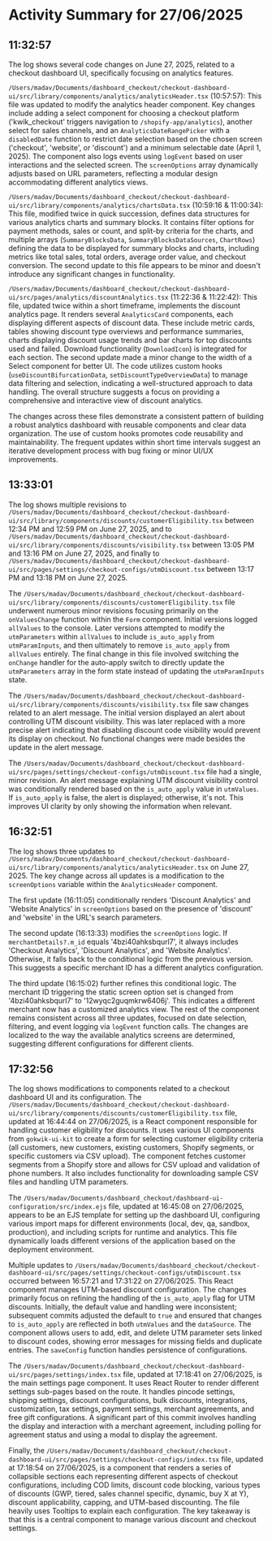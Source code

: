 # Activity Summary for 27/06/2025

## 11:32:57
The log shows several code changes on June 27, 2025, related to a checkout dashboard UI, specifically focusing on analytics features.

`/Users/madav/Documents/dashboard_checkout/checkout-dashboard-ui/src/library/components/analytics/analyticsHeader.tsx` (10:57:57): This file was updated to modify the analytics header component.  Key changes include adding a select component for choosing a checkout platform ('kwik_checkout' triggers navigation to `/shopify-app/analytics`), another select for sales channels, and an `AnalyticsDateRangePicker` with a `disabledDate` function to restrict date selection based on the chosen screen ('checkout', 'website', or 'discount') and a minimum selectable date (April 1, 2025).  The component also logs events using `logEvent` based on user interactions and the selected screen.  The `screenOptions` array dynamically adjusts based on URL parameters, reflecting a modular design accommodating different analytics views.


`/Users/madav/Documents/dashboard_checkout/checkout-dashboard-ui/src/library/components/analytics/chartsData.tsx` (10:59:16 & 11:00:34): This file, modified twice in quick succession, defines data structures for various analytics charts and summary blocks.  It contains filter options for payment methods, sales or count, and split-by criteria for the charts, and multiple arrays (`SummaryBlocksData`, `SummaryBlocksDataSources`, `ChartRows`) defining the data to be displayed for summary blocks and charts, including  metrics like total sales, total orders, average order value, and checkout conversion. The second update to this file appears to be minor and doesn't introduce any significant changes in functionality.


`/Users/madav/Documents/dashboard_checkout/checkout-dashboard-ui/src/pages/analytics/discountAnalytics.tsx` (11:22:36 & 11:22:42): This file, updated twice within a short timeframe, implements the discount analytics page. It renders several `AnalyticsCard` components, each displaying different aspects of discount data.  These include metric cards, tables showing discount type overviews and performance summaries, charts displaying discount usage trends and bar charts for top discounts used and failed.  Download functionality (`DownloadIcon`) is integrated for each section. The second update made a minor change to the width of a Select component for better UI.  The code utilizes custom hooks (`useDiscountBifurcationData`, `setDiscountTypeOverviewData`) to manage data filtering and selection, indicating a well-structured approach to data handling.  The overall structure suggests a focus on providing a comprehensive and interactive view of discount analytics.

The changes across these files demonstrate a consistent pattern of building a robust analytics dashboard with reusable components and clear data organization. The use of custom hooks promotes code reusability and maintainability.  The frequent updates within short time intervals suggest an iterative development process with bug fixing or minor UI/UX improvements.


## 13:33:01
The log shows multiple revisions to `/Users/madav/Documents/dashboard_checkout/checkout-dashboard-ui/src/library/components/discounts/customerEligibility.tsx`  between 12:34 PM and 12:59 PM on June 27, 2025, and to `/Users/madav/Documents/dashboard_checkout/checkout-dashboard-ui/src/library/components/discounts/visibility.tsx` between 13:05 PM and 13:16 PM on June 27, 2025, and finally to `/Users/madav/Documents/dashboard_checkout/checkout-dashboard-ui/src/pages/settings/checkout-configs/utmDiscount.tsx` between 13:17 PM and 13:18 PM on June 27, 2025.


The `/Users/madav/Documents/dashboard_checkout/checkout-dashboard-ui/src/library/components/discounts/customerEligibility.tsx` file underwent numerous minor revisions focusing primarily on the `onValuesChange` function within the `Form` component.  Initial versions logged `allValues` to the console. Later versions attempted to modify the `utmParameters` within `allValues` to include `is_auto_apply` from `utmParamInputs`, and then ultimately to remove `is_auto_apply` from `allValues` entirely.  The final change in this file involved switching the `onChange` handler for the auto-apply switch to directly update the `utmParameters` array in the form state instead of updating the `utmParamInputs` state.

The `/Users/madav/Documents/dashboard_checkout/checkout-dashboard-ui/src/library/components/discounts/visibility.tsx` file saw changes related to an alert message. The initial version displayed an alert about controlling UTM discount visibility. This was later replaced with a more precise alert indicating that disabling discount code visibility would prevent its display on checkout.  No functional changes were made besides the update in the alert message.


The `/Users/madav/Documents/dashboard_checkout/checkout-dashboard-ui/src/pages/settings/checkout-configs/utmDiscount.tsx` file had a single, minor revision. An alert message explaining UTM discount visibility control was conditionally rendered based on the `is_auto_apply` value in `utmValues`.  If `is_auto_apply` is false, the alert is displayed; otherwise, it's not.  This improves UI clarity by only showing the information when relevant.


## 16:32:51
The log shows three updates to `/Users/madav/Documents/dashboard_checkout/checkout-dashboard-ui/src/library/components/analytics/analyticsHeader.tsx` on June 27, 2025.  The key change across all updates is a modification to the `screenOptions` variable within the `AnalyticsHeader` component.

The first update (16:11:05) conditionally renders 'Discount Analytics' and 'Website Analytics' in `screenOptions` based on the presence of 'discount' and 'website' in the URL's search parameters.

The second update (16:13:33) modifies the `screenOptions` logic.  If `merchantDetails?.m_id` equals '4bzi40ahksbqurl7', it always includes 'Checkout Analytics', 'Discount Analytics', and 'Website Analytics'. Otherwise, it falls back to the conditional logic from the previous version.  This suggests a specific merchant ID has a different analytics configuration.

The third update (16:15:02) further refines this conditional logic.  The merchant ID triggering the static screen option set is changed from '4bzi40ahksbqurl7' to '12wyqc2guqmkrw6406j'.  This indicates a different merchant now has a customized analytics view.  The rest of the component remains consistent across all three updates, focused on date selection, filtering, and event logging via `logEvent` function calls.  The changes are localized to the way the available analytics screens are determined, suggesting different configurations for different clients.


## 17:32:56
The log shows modifications to components related to a checkout dashboard UI and its configuration.  The `/Users/madav/Documents/dashboard_checkout/checkout-dashboard-ui/src/library/components/discounts/customerEligibility.tsx` file, updated at 16:44:44 on 27/06/2025, is a React component responsible for handling customer eligibility for discounts.  It uses various UI components from `gokwik-ui-kit` to create a form for selecting customer eligibility criteria (all customers, new customers, existing customers, Shopify segments, or specific customers via CSV upload). The component fetches customer segments from a Shopify store and allows for CSV upload and validation of phone numbers. It also includes functionality for downloading sample CSV files and handling UTM parameters.

The `/Users/madav/Documents/dashboard_checkout/dashboard-ui-configuration/src/index.ejs` file, updated at 16:45:08 on 27/06/2025, appears to be an EJS template for setting up the dashboard UI, configuring various import maps for different environments (local, dev, qa, sandbox, production), and including scripts for runtime and analytics. This file dynamically loads different versions of the application based on the deployment environment.

Multiple updates to `/Users/madav/Documents/dashboard_checkout/checkout-dashboard-ui/src/pages/settings/checkout-configs/utmDiscount.tsx` occurred between 16:57:21 and 17:31:22 on 27/06/2025. This React component manages UTM-based discount configuration.  The changes primarily focus on refining the handling of the `is_auto_apply` flag for UTM discounts. Initially, the default value and handling were inconsistent; subsequent commits adjusted the default to `true` and ensured that changes to `is_auto_apply` are reflected in both `utmValues` and the `dataSource`. The component allows users to add, edit, and delete UTM parameter sets linked to discount codes, showing error messages for missing fields and duplicate entries.  The `saveConfig` function handles persistence of configurations.

The `/Users/madav/Documents/dashboard_checkout/checkout-dashboard-ui/src/pages/settings/index.tsx` file, updated at 17:18:41 on 27/06/2025, is the main settings page component. It uses React Router to render different settings sub-pages based on the route.  It handles pincode settings, shipping settings, discount configurations, bulk discounts, integrations, customization, tax settings, payment settings, merchant agreements, and free gift configurations.  A significant part of this commit involves handling the display and interaction with a merchant agreement, including polling for agreement status and using a modal to display the agreement.

Finally, the `/Users/madav/Documents/dashboard_checkout/checkout-dashboard-ui/src/pages/settings/checkout-configs/index.tsx` file, updated at 17:18:54 on 27/06/2025, is a component that renders a series of collapsible sections each representing different aspects of checkout configurations, including COD limits, discount code blocking, various types of discounts (GWP, tiered, sales channel specific, dynamic, buy X at Y), discount applicability, capping, and UTM-based discounting.  The file heavily uses Tooltips to explain each configuration.  The key takeaway is that this is a central component to manage various discount and checkout settings.
